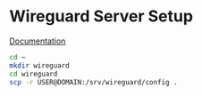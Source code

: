# Wireguard Server Setup

[Documentation](https://github.com/linuxserver/docker-wireguard)


``` bash
cd ~
mkdir wireguard
cd wireguard
scp -r USER@DOMAIN:/srv/wireguard/config .
```